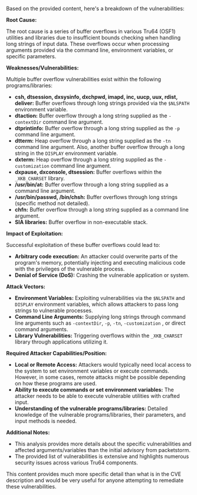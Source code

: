 Based on the provided content, here's a breakdown of the vulnerabilities:

**Root Cause:**

The root cause is a series of buffer overflows in various Tru64 (OSF1) utilities and libraries due to insufficient bounds checking when handling long strings of input data. These overflows occur when processing arguments provided via the command line, environment variables, or specific parameters.

**Weaknesses/Vulnerabilities:**

Multiple buffer overflow vulnerabilities exist within the following programs/libraries:

*   **csh, dtsession, dxsysinfo, dxchpwd, imapd, inc, uucp, uux, rdist, deliver:** Buffer overflows through long strings provided via the `$NLSPATH` environment variable.
*   **dtaction:** Buffer overflow through a long string supplied as the `-contextDir` command line argument.
*  **dtprintinfo:** Buffer overflow through a long string supplied as the `-p` command line argument.
*   **dtterm:** Heap overflow through a long string supplied as the `-tn` command line argument. Also, another buffer overflow through a long string in the `DISPLAY` environment variable.
*  **dxterm:** Heap overflow through a long string supplied as the `-customization` command line argument.
*   **dxpause, dxconsole, dtsession:** Buffer overflows within the `_XKB_CHARSET` library.
*   **/usr/bin/at:** Buffer overflow through a long string supplied as a command line argument.
*   **/usr/bin/passwd, /bin/chsh:** Buffer overflows through long strings (specific method not detailed).
*   **chfn:** Buffer overflow through a long string supplied as a command line argument.
*  **SIA libraries:**  Buffer overflow in non-executable stack.

**Impact of Exploitation:**

Successful exploitation of these buffer overflows could lead to:

*   **Arbitrary code execution:** An attacker could overwrite parts of the program's memory, potentially injecting and executing malicious code with the privileges of the vulnerable process.
*   **Denial of Service (DoS):** Crashing the vulnerable application or system.

**Attack Vectors:**

*   **Environment Variables:** Exploiting vulnerabilities via the `$NLSPATH` and `DISPLAY` environment variables, which allows attackers to pass long strings to vulnerable processes.
*   **Command Line Arguments:** Supplying long strings through command line arguments such as `-contextDir`, `-p`, `-tn`, `-customization` , or direct command arguments.
*   **Library Vulnerabilities:** Triggering overflows within the `_XKB_CHARSET` library through applications utilizing it.

**Required Attacker Capabilities/Position:**

*   **Local or Remote Access:** Attackers would typically need local access to the system to set environment variables or execute commands. However, in some cases, remote attacks might be possible depending on how these programs are used.
*   **Ability to execute commands or set environment variables:** The attacker needs to be able to execute vulnerable utilities with crafted input.
*   **Understanding of the vulnerable programs/libraries:** Detailed knowledge of the vulnerable programs/libraries, their parameters, and input methods is needed.

**Additional Notes:**

*   This analysis provides more details about the specific vulnerabilities and affected arguments/variables than the initial advisory from packetstorm.
*   The provided list of vulnerabilities is extensive and highlights numerous security issues across various Tru64 components.

This content provides much more specific detail than what is in the CVE description and would be very useful for anyone attempting to remediate these vulnerabilities.